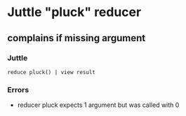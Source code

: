 Juttle "pluck" reducer
======================

complains if missing argument
-----------------------------

### Juttle

    reduce pluck() | view result

### Errors

   * reducer pluck expects 1 argument but was called with 0
